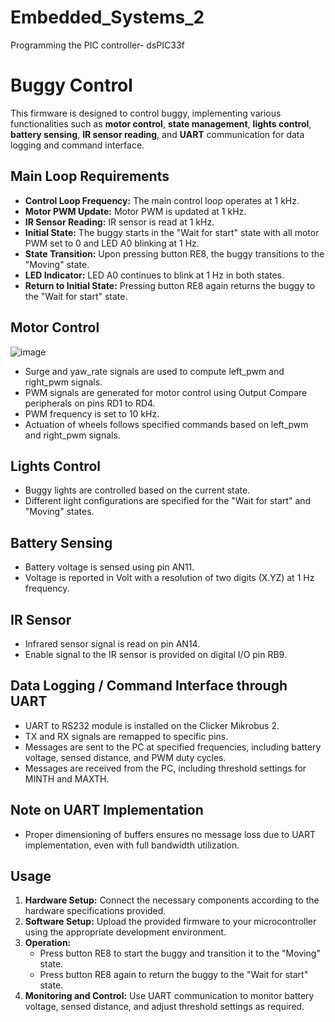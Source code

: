 # Embedded_Systems_2
Programming the PIC controller- dsPIC33f

# Buggy Control 

This firmware is designed to control buggy, implementing various functionalities such as **motor control**, **state management**, **lights control**, **battery sensing**, **IR sensor reading**, and **UART** communication for data logging and command interface.

## Main Loop Requirements

-   **Control Loop Frequency:** The main control loop operates at 1 kHz.
-   **Motor PWM Update:** Motor PWM is updated at 1 kHz.
-   **IR Sensor Reading:** IR sensor is read at 1 kHz.
-   **Initial State:** The buggy starts in the "Wait for start" state with all motor PWM set to 0 and LED A0 blinking at 1 Hz.
-   **State Transition:** Upon pressing button RE8, the buggy transitions to the "Moving" state.
-   **LED Indicator:** LED A0 continues to blink at 1 Hz in both states.
-   **Return to Initial State:** Pressing button RE8 again returns the buggy to the "Wait for start" state.

## Motor Control
![image](https://github.com/ehsanfat/Embedded_Systems_2/assets/118344641/65d40298-33ef-4dcc-9ae5-88738acb87ee)


-   Surge and yaw_rate signals are used to compute left_pwm and right_pwm signals.
-   PWM signals are generated for motor control using Output Compare peripherals on pins RD1 to RD4.
-   PWM frequency is set to 10 kHz.
-   Actuation of wheels follows specified commands based on left_pwm and right_pwm signals.

## Lights Control

-   Buggy lights are controlled based on the current state.
-   Different light configurations are specified for the "Wait for start" and "Moving" states.

## Battery Sensing

-   Battery voltage is sensed using pin AN11.
-   Voltage is reported in Volt with a resolution of two digits (X.YZ) at 1 Hz frequency.

## IR Sensor

-   Infrared sensor signal is read on pin AN14.
-   Enable signal to the IR sensor is provided on digital I/O pin RB9.

## Data Logging / Command Interface through UART

-   UART to RS232 module is installed on the Clicker Mikrobus 2.
-   TX and RX signals are remapped to specific pins.
-   Messages are sent to the PC at specified frequencies, including battery voltage, sensed distance, and PWM duty cycles.
-   Messages are received from the PC, including threshold settings for MINTH and MAXTH.

## Note on UART Implementation

-   Proper dimensioning of buffers ensures no message loss due to UART implementation, even with full bandwidth utilization.

## Usage

1.  **Hardware Setup:** Connect the necessary components according to the hardware specifications provided.
2.  **Software Setup:** Upload the provided firmware to your microcontroller using the appropriate development environment.
3.  **Operation:**
    -   Press button RE8 to start the buggy and transition it to the "Moving" state.
    -   Press button RE8 again to return the buggy to the "Wait for start" state.
4.  **Monitoring and Control:** Use UART communication to monitor battery voltage, sensed distance, and adjust threshold settings as required.
